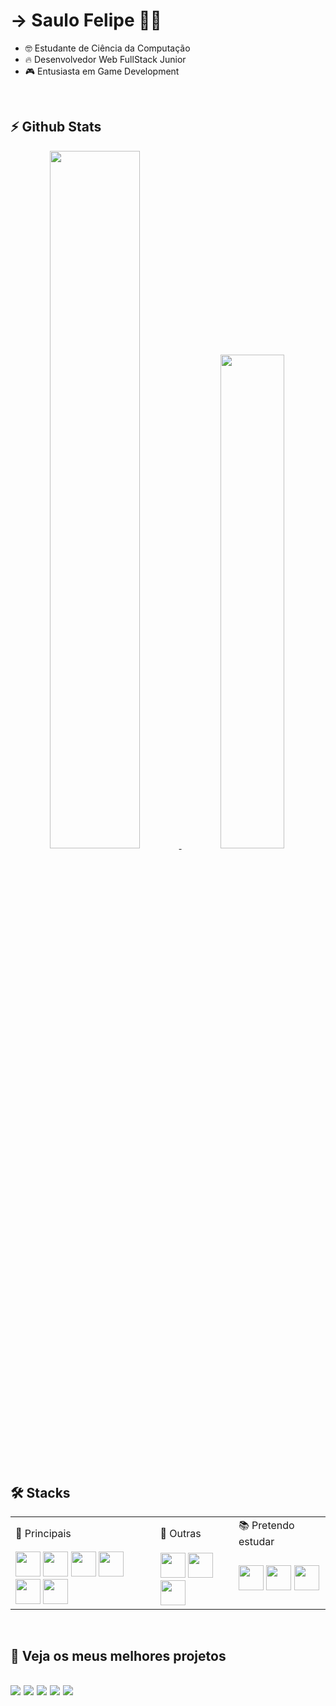 
<h1> -> Saulo Felipe 🧑‍💻</h1>

<ul>
  <li> 🤓 Estudante de Ciência da Computação</li>
  <li> 🔥 Desenvolvedor Web FullStack Junior</li>
  <li> 🎮 Entusiasta em Game Development</li>
</ul>
<br>
<div>
  <h2>⚡ Github Stats</h2>
  <a href="https://github.com/Saulo-Felipe" align="center">
    <img  width="53.5%" src="https://github-readme-stats.vercel.app/api?username=Saulo-Felipe&layout=compact&theme=github_dark" />
  </a>
  <a href="https://github.com/Saulo-Felipe" align="center">
    <img  width="45%" src="https://github-readme-stats.vercel.app/api/top-langs/?username=Saulo-Felipe&layout=compact&theme=github_dark" />
  </a>
<div>
<br>
<div>
  <h2>🛠 Stacks</h2>
  <table>
    <tr>
        <td>👑 Principais</td>
        <td>🤖 Outras</td>
        <td>📚 Pretendo estudar</td>
    </tr>
    <tr>
      <td>
        <img width="40em" src="https://cdn.jsdelivr.net/gh/devicons/devicon/icons/javascript/javascript-original.svg" />
        <img width="40em" src="https://cdn.jsdelivr.net/gh/devicons/devicon/icons/react/react-original-wordmark.svg" />
        <img width="40em" src="https://cdn.jsdelivr.net/gh/devicons/devicon/icons/nodejs/nodejs-plain.svg" />
        <img width="40em" src="https://cdn.jsdelivr.net/gh/devicons/devicon/icons/html5/html5-original-wordmark.svg" />
        <img width="40em" src="https://cdn.jsdelivr.net/gh/devicons/devicon/icons/css3/css3-original-wordmark.svg" />
        <img width="40em" src="https://cdn.jsdelivr.net/gh/devicons/devicon/icons/postgresql/postgresql-original.svg" />
      </td>
      <td>
        <img width="40em" src="https://cdn.jsdelivr.net/gh/devicons/devicon/icons/c/c-original.svg" />
        <img width="40em" src="https://cdn.jsdelivr.net/gh/devicons/devicon/icons/python/python-original-wordmark.svg" />
        <img width="40em" src="https://cdn.jsdelivr.net/gh/devicons/devicon/icons/mysql/mysql-original-wordmark.svg" />
      </td>
      <td>
        <img width="40em" src="https://cdn.jsdelivr.net/gh/devicons/devicon/icons/typescript/typescript-original.svg" />
        <img width="40em" src="https://cdn.jsdelivr.net/gh/devicons/devicon/icons/git/git-original.svg" />
        <img width="40em" src="https://cdn.jsdelivr.net/gh/devicons/devicon/icons/mongodb/mongodb-original-wordmark.svg" />
      </td>
    </tr>
  </table>
</div>
<br>
<h2>📜 Veja os meus melhores projetos<h2>
<img src="https://github-readme-stats.vercel.app/api/pin/?username=Saulo-Felipe&repo=eCommerce-ReactJS-NodeJS&theme=github_dark" />
<img src="https://github-readme-stats.vercel.app/api/pin/?username=Saulo-Felipe&repo=Futebol-One-Page&theme=github_dark" />
<img src="https://github-readme-stats.vercel.app/api/pin/?username=Saulo-Felipe&repo=game-war&theme=github_dark" />
<img src="https://github-readme-stats.vercel.app/api/pin/?username=Saulo-Felipe&repo=Sistema-de-Gestao&theme=github_dark" />
<img src="https://github-readme-stats.vercel.app/api/pin/?username=Saulo-Felipe&repo=Jogo-em-python_Faculdade&theme=github_dark" />

  

